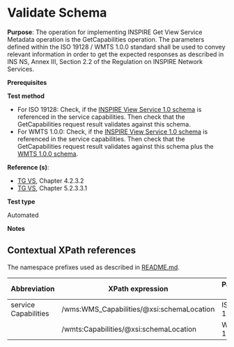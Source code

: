 # Validate Schema

**Purpose**: The operation for implementing INSPIRE Get View Service Metadata operation is the GetCapabilities operation. The parameters defined within the ISO 19128 / WMTS 1.0.0 standard shall be used to convey relevant information in order to get the expected responses as described in INS NS, Annex III, Section 2.2 of the Regulation on INSPIRE Network Services.

**Prerequisites**

**Test method**

* For ISO 19128: Check, if the [INSPIRE View Service 1.0 schema](http://inspire.ec.europa.eu/schemas/inspire_vs/1.0/inspire_vs.xsd) is referenced in the service capabilities. Then check that the GetCapabilities request result validates against this schema.
* For WMTS 1.0.0: Check, if the [INSPIRE View Service 1.0 schema](http://inspire.ec.europa.eu/schemas/inspire_vs_ows11/1.0/inspire_vs_ows_11.xsd) is referenced in the service capabilities. Then check that the GetCapabilities request result validates against this schema plus the [WMTS 1.0.0 schema](http://schemas.opengis.net/wmts/1.0/wmtsGetCapabilities_response.xsd).

**Reference (s)**: 

* [TG VS](README.md#ref_TG_VS), Chapter 4.2.3.2
* [TG VS](README.md#ref_TG_VS), Chapter 5.2.3.3.1

**Test type**

Automated

**Notes**


## Contextual XPath references

The namespace prefixes used as described in [README.md](README.md#namespaces).

Abbreviation                                     |  XPath expression												|  Parameter  value
------------------------------------------------ | ---------------------------------------------------------------	| ---------------------------------------------------------------
service Capabilities <a name="service Capabilities"></a>   | /wms:WMS_Capabilities/@xsi:schemaLocation | ISO 19128
                                                           | /wmts:Capabilities/@xsi:schemaLocation | WMTS 1.0.0
